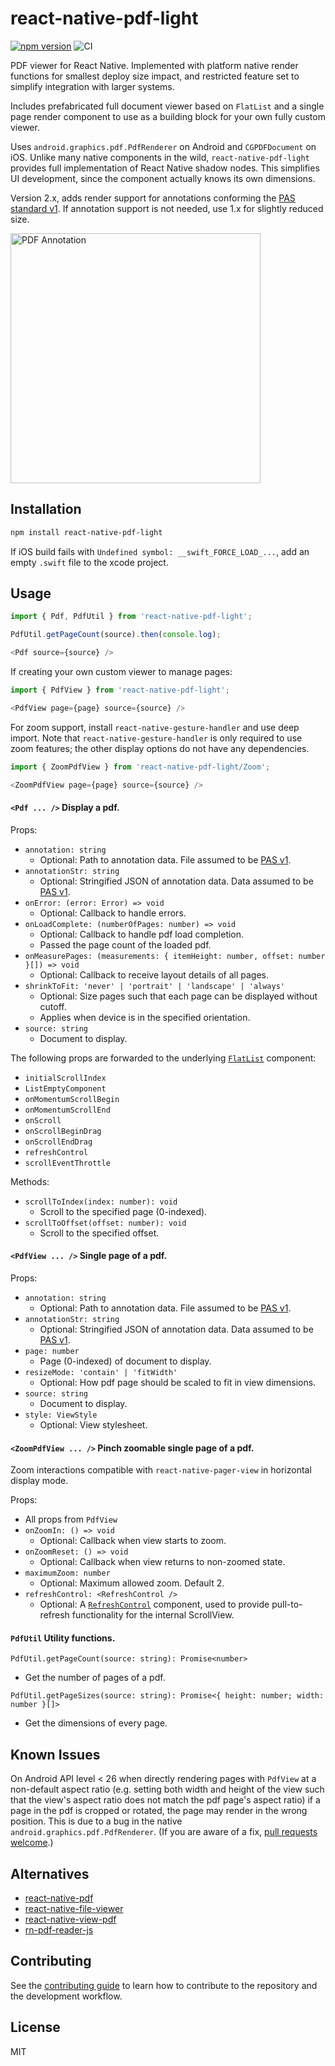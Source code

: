 # react-native-pdf-light

[![npm version](https://img.shields.io/npm/v/react-native-pdf-light)](https://www.npmjs.com/package/react-native-pdf-light)
![CI](https://github.com/alpha0010/react-native-pdf-viewer/workflows/CI/badge.svg)

PDF viewer for React Native. Implemented with platform native render functions
for smallest deploy size impact, and restricted feature set to simplify
integration with larger systems.

Includes prefabricated full document viewer based on `FlatList` and a single
page render component to use as a building block for your own fully custom
viewer.

Uses `android.graphics.pdf.PdfRenderer` on Android and `CGPDFDocument` on iOS.
Unlike many native components in the wild, `react-native-pdf-light` provides
full implementation of React Native shadow nodes. This simplifies UI
development, since the component actually knows its own dimensions.

Version 2.x, adds render support for annotations conforming the
[PAS standard v1](https://github.com/alpha0010/paged-annotation). If
annotation support is not needed, use 1.x for slightly reduced size.

<img src="docs/annotation.png" alt="PDF Annotation" height="400">

## Installation

```sh
npm install react-native-pdf-light
```

If iOS build fails with `Undefined symbol: __swift_FORCE_LOAD_...`, add an
empty `.swift` file to the xcode project.

## Usage

```js
import { Pdf, PdfUtil } from 'react-native-pdf-light';

PdfUtil.getPageCount(source).then(console.log);

<Pdf source={source} />
```

If creating your own custom viewer to manage pages:
```js
import { PdfView } from 'react-native-pdf-light';

<PdfView page={page} source={source} />
```

For zoom support, install `react-native-gesture-handler` and use deep import.
Note that `react-native-gesture-handler` is only required to use zoom
features; the other display options do not have any dependencies.
```js
import { ZoomPdfView } from 'react-native-pdf-light/Zoom';

<ZoomPdfView page={page} source={source} />
```

#### `<Pdf ... />` Display a pdf.

Props:
- `annotation: string`
  - Optional: Path to annotation data. File assumed to be [PAS v1](https://github.com/alpha0010/paged-annotation#version-1).
- `annotationStr: string`
  - Optional: Stringified JSON of annotation data. Data assumed to be [PAS v1](https://github.com/alpha0010/paged-annotation#version-1).
- `onError: (error: Error) => void`
  - Optional: Callback to handle errors.
- `onLoadComplete: (numberOfPages: number) => void`
  - Optional: Callback to handle pdf load completion.
  - Passed the page count of the loaded pdf.
- `onMeasurePages: (measurements: { itemHeight: number, offset: number }[]) => void`
  - Optional: Callback to receive layout details of all pages.
- `shrinkToFit: 'never' | 'portrait' | 'landscape' | 'always'`
  - Optional: Size pages such that each page can be displayed without cutoff.
  - Applies when device is in the specified orientation.
- `source: string`
  - Document to display.

The following props are forwarded to the underlying
[`FlatList`](https://reactnative.dev/docs/flatlist) component:
- `initialScrollIndex`
- `ListEmptyComponent`
- `onMomentumScrollBegin`
- `onMomentumScrollEnd`
- `onScroll`
- `onScrollBeginDrag`
- `onScrollEndDrag`
- `refreshControl`
- `scrollEventThrottle`

Methods:
- `scrollToIndex(index: number): void`
  - Scroll to the specified page (0-indexed).
- `scrollToOffset(offset: number): void`
  - Scroll to the specified offset.

#### `<PdfView ... />` Single page of a pdf.

Props:
- `annotation: string`
  - Optional: Path to annotation data. File assumed to be [PAS v1](https://github.com/alpha0010/paged-annotation#version-1).
- `annotationStr: string`
  - Optional: Stringified JSON of annotation data. Data assumed to be [PAS v1](https://github.com/alpha0010/paged-annotation#version-1).
- `page: number`
  - Page (0-indexed) of document to display.
- `resizeMode: 'contain' | 'fitWidth'`
  - Optional: How pdf page should be scaled to fit in view dimensions.
- `source: string`
  - Document to display.
- `style: ViewStyle`
  - Optional: View stylesheet.

#### `<ZoomPdfView ... />` Pinch zoomable single page of a pdf.

Zoom interactions compatible with `react-native-pager-view` in horizontal
display mode.

Props:
- All props from `PdfView`
- `onZoomIn: () => void`
  - Optional: Callback when view starts to zoom.
- `onZoomReset: () => void`
  - Optional: Callback when view returns to non-zoomed state.
- `maximumZoom: number`
  - Optional: Maximum allowed zoom. Default 2.
- `refreshControl: <RefreshControl />`
  - Optional: A [`RefreshControl`](https://reactnative.dev/docs/refreshcontrol) component, used to provide pull-to-refresh functionality for the internal ScrollView.

#### `PdfUtil` Utility functions.

`PdfUtil.getPageCount(source: string): Promise<number>`
- Get the number of pages of a pdf.

`PdfUtil.getPageSizes(source: string): Promise<{ height: number; width: number }[]>`
- Get the dimensions of every page.

## Known Issues

On Android API level < 26 when directly rendering pages with `PdfView` at a
non-default aspect ratio (e.g. setting both width and height of the view such
that the view's aspect ratio does not match the pdf page's aspect ratio) if
a page in the pdf is cropped or rotated, the page
may render in the wrong position. This is due to a bug in the native
`android.graphics.pdf.PdfRenderer`. (If you are aware of a fix,
[pull requests welcome](https://github.com/alpha0010/react-native-pdf-viewer/pulls).)

## Alternatives

- [react-native-pdf](https://github.com/wonday/react-native-pdf)
- [react-native-file-viewer](https://github.com/vinzscam/react-native-file-viewer)
- [react-native-view-pdf](https://github.com/rumax/react-native-PDFView)
- [rn-pdf-reader-js](https://github.com/xcarpentier/rn-pdf-reader-js)

## Contributing

See the [contributing guide](CONTRIBUTING.md) to learn how to contribute to the repository and the development workflow.

## License

MIT
